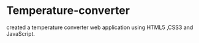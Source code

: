 # Temperature-converter
created a temperature converter web application using HTML5 ,CSS3 and JavaScript.
